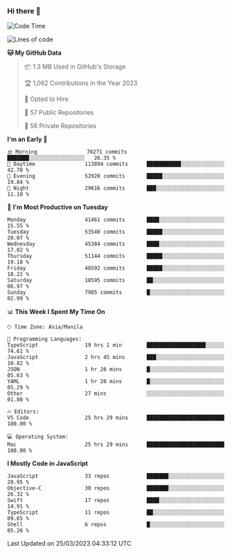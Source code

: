 ### Hi there 👋

<!--START_SECTION:waka-->
![Code Time](http://img.shields.io/badge/Code%20Time-3%2C772%20hrs%2015%20mins-blue)

![Lines of code](https://img.shields.io/badge/From%20Hello%20World%20I%27ve%20Written-103.3%20million%20lines%20of%20code-blue)

**🐱 My GitHub Data** 

> 📦 1.3 MB Used in GitHub's Storage 
 > 
> 🏆 1,062 Contributions in the Year 2023
 > 
> 💼 Opted to Hire
 > 
> 📜 57 Public Repositories 
 > 
> 🔑 56 Private Repositories 
 > 
**I'm an Early 🐤** 

```text
🌞 Morning                70271 commits       ███████░░░░░░░░░░░░░░░░░░   26.35 % 
🌆 Daytime                113894 commits      ███████████░░░░░░░░░░░░░░   42.70 % 
🌃 Evening                52920 commits       █████░░░░░░░░░░░░░░░░░░░░   19.84 % 
🌙 Night                  29616 commits       ███░░░░░░░░░░░░░░░░░░░░░░   11.10 % 
```
📅 **I'm Most Productive on Tuesday** 

```text
Monday                   41461 commits       ████░░░░░░░░░░░░░░░░░░░░░   15.55 % 
Tuesday                  53540 commits       █████░░░░░░░░░░░░░░░░░░░░   20.07 % 
Wednesday                45384 commits       ████░░░░░░░░░░░░░░░░░░░░░   17.02 % 
Thursday                 51144 commits       █████░░░░░░░░░░░░░░░░░░░░   19.18 % 
Friday                   48592 commits       █████░░░░░░░░░░░░░░░░░░░░   18.22 % 
Saturday                 18595 commits       ██░░░░░░░░░░░░░░░░░░░░░░░   06.97 % 
Sunday                   7985 commits        █░░░░░░░░░░░░░░░░░░░░░░░░   02.99 % 
```


📊 **This Week I Spent My Time On** 

```text
🕑︎ Time Zone: Asia/Manila

💬 Programming Languages: 
TypeScript               19 hrs 1 min        ███████████████████░░░░░░   74.61 % 
JavaScript               2 hrs 45 mins       ███░░░░░░░░░░░░░░░░░░░░░░   10.82 % 
JSON                     1 hr 26 mins        █░░░░░░░░░░░░░░░░░░░░░░░░   05.63 % 
YAML                     1 hr 20 mins        █░░░░░░░░░░░░░░░░░░░░░░░░   05.29 % 
Other                    27 mins             ░░░░░░░░░░░░░░░░░░░░░░░░░   01.80 % 

🔥 Editors: 
VS Code                  25 hrs 29 mins      █████████████████████████   100.00 % 

💻 Operating System: 
Mac                      25 hrs 29 mins      █████████████████████████   100.00 % 
```

**I Mostly Code in JavaScript** 

```text
JavaScript               33 repos            ███████░░░░░░░░░░░░░░░░░░   28.95 % 
Objective-C              30 repos            ███████░░░░░░░░░░░░░░░░░░   26.32 % 
Swift                    17 repos            ████░░░░░░░░░░░░░░░░░░░░░   14.91 % 
TypeScript               11 repos            ██░░░░░░░░░░░░░░░░░░░░░░░   09.65 % 
Shell                    6 repos             █░░░░░░░░░░░░░░░░░░░░░░░░   05.26 % 
```




 Last Updated on 25/03/2023 04:33:12 UTC
<!--END_SECTION:waka-->


<!--
**rad182/rad182** is a ✨ _special_ ✨ repository because its `README.md` (this file) appears on your GitHub profile.

Here are some ideas to get you started:

- 🔭 I’m currently working on ...
- 🌱 I’m currently learning ...
- 👯 I’m looking to collaborate on ...
- 🤔 I’m looking for help with ...
- 💬 Ask me about ...
- 📫 How to reach me: ...
- 😄 Pronouns: ...
- ⚡ Fun fact: ...
-->
